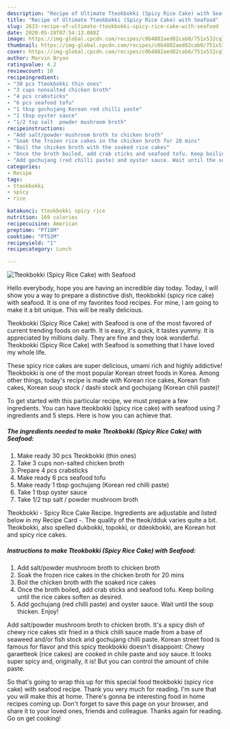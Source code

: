 ```yaml
---
description: "Recipe of Ultimate Tteokbokki (Spicy Rice Cake) with Seafood"
title: "Recipe of Ultimate Tteokbokki (Spicy Rice Cake) with Seafood"
slug: 2633-recipe-of-ultimate-tteokbokki-spicy-rice-cake-with-seafood
date: 2020-05-28T07:54:13.088Z
image: https://img-global.cpcdn.com/recipes/c0b4882aed82cab0/751x532cq70/tteokbokki-spicy-rice-cake-with-seafood-recipe-main-photo.jpg
thumbnail: https://img-global.cpcdn.com/recipes/c0b4882aed82cab0/751x532cq70/tteokbokki-spicy-rice-cake-with-seafood-recipe-main-photo.jpg
cover: https://img-global.cpcdn.com/recipes/c0b4882aed82cab0/751x532cq70/tteokbokki-spicy-rice-cake-with-seafood-recipe-main-photo.jpg
author: Marvin Bryan
ratingvalue: 4.2
reviewcount: 10
recipeingredient:
- "30 pcs Tteokbokki thin ones"
- "3 cups nonsalted chicken broth"
- "4 pcs crabsticks"
- "6 pcs seafood tofu"
- "1 tbsp gochujang Korean red chilli paste"
- "1 tbsp oyster sauce"
- "1/2 tsp salt  powder mushroom broth"
recipeinstructions:
- "Add salt/powder mushroom broth to chicken broth"
- "Soak the frozen rice cakes in the chicken broth for 20 mins"
- "Boil the chicken broth with the soaked rice cakes"
- "Once the broth boiled, add crab sticks and seafood tofu. Keep boiling until the rice cakes soften as desired."
- "Add gochujang (red chilli paste) and oyster sauce. Wait until the soup thicken. Enjoy!"
categories:
- Recipe
tags:
- tteokbokki
- spicy
- rice

katakunci: tteokbokki spicy rice 
nutrition: 169 calories
recipecuisine: American
preptime: "PT18M"
cooktime: "PT52M"
recipeyield: "1"
recipecategory: Lunch

---
```



![Tteokbokki (Spicy Rice Cake) with Seafood](https://img-global.cpcdn.com/recipes/c0b4882aed82cab0/751x532cq70/tteokbokki-spicy-rice-cake-with-seafood-recipe-main-photo.jpg)

Hello everybody, hope you are having an incredible day today. Today, I will show you a way to prepare a distinctive dish, tteokbokki (spicy rice cake) with seafood. It is one of my favorites food recipes. For mine, I am going to make it a bit unique. This will be really delicious.

Tteokbokki (Spicy Rice Cake) with Seafood is one of the most favored of current trending foods on earth. It is easy, it's quick, it tastes yummy. It is appreciated by millions daily. They are fine and they look wonderful. Tteokbokki (Spicy Rice Cake) with Seafood is something that I have loved my whole life.

These spicy rice cakes are super delicious, umami rich and highly addictive! Tteokbokki is one of the most popular Korean street foods in Korea. Among other things, today&#39;s recipe is made with Korean rice cakes, Korean fish cakes, Korean soup stock / dashi stock and gochujang (Korean chili paste)!


To get started with this particular recipe, we must prepare a few ingredients. You can have tteokbokki (spicy rice cake) with seafood using 7 ingredients and 5 steps. Here is how you can achieve that.

<!--inarticleads1-->

##### The ingredients needed to make Tteokbokki (Spicy Rice Cake) with Seafood:

1. Make ready 30 pcs Tteokbokki (thin ones)
1. Take 3 cups non-salted chicken broth
1. Prepare 4 pcs crabsticks
1. Make ready 6 pcs seafood tofu
1. Make ready 1 tbsp gochujang (Korean red chilli paste)
1. Take 1 tbsp oyster sauce
1. Take 1/2 tsp salt / powder mushroom broth


Tteokbokki - Spicy Rice Cake Recipe. Ingredients are adjustable and listed below in my Recipe Card -. The quality of the tteok/dduk varies quite a bit. Tteokbokki, also spelled dukbokki, topokki, or ddeokbokki, are Korean hot and spicy rice cakes. 

<!--inarticleads2-->

##### Instructions to make Tteokbokki (Spicy Rice Cake) with Seafood:

1. Add salt/powder mushroom broth to chicken broth
1. Soak the frozen rice cakes in the chicken broth for 20 mins
1. Boil the chicken broth with the soaked rice cakes
1. Once the broth boiled, add crab sticks and seafood tofu. Keep boiling until the rice cakes soften as desired.
1. Add gochujang (red chilli paste) and oyster sauce. Wait until the soup thicken. Enjoy!


Add salt/powder mushroom broth to chicken broth. It&#39;s a spicy dish of chewy rice cakes stir fried in a thick chilli sauce made from a base of seaweed and/or fish stock and gochujang chilli paste. Korean street food is famous for flavor and this spicy tteokbokki doesn&#39;t disappoint: Chewy garaetteok (rice cakes) are cooked in chile paste and soy sauce. It looks super spicy and, originally, it is! But you can control the amount of chile paste. 

So that's going to wrap this up for this special food tteokbokki (spicy rice cake) with seafood recipe. Thank you very much for reading. I'm sure that you will make this at home. There's gonna be interesting food in home recipes coming up. Don't forget to save this page on your browser, and share it to your loved ones, friends and colleague. Thanks again for reading. Go on get cooking!
